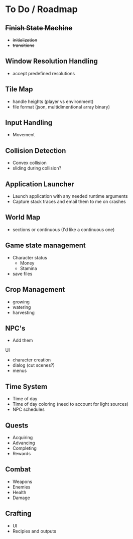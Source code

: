 To Do / Roadmap
===

~~Finish State Machine~~
---
 - ~~initialization~~
 - ~~transitions~~

Window Resolution Handling
---
 - accept predefined resolutions

Tile Map
---
 - handle heights (player vs environment)
 - file format (json, multidimentional array binary)

 Input Handling
---
 - Movement

Collision Detection
---
 - Convex collision
 - sliding during collision?

Application Launcher
---
- Launch application with any needed runtime arguments
- Capture stack traces and email them to me on crashes

World Map
---
 - sections or continuous (I'd like a continuous one)

Game state management
---
 - Character status
   - Money
   - Stamina
 - save files

Crop Management
---
- growing
- watering
- harvesting

NPC's
---
 - Add them

UI
 - character creation
 - dialog (cut scenes?)
 - menus

Time System
---
 - Time of day
 - Time of day coloring (need to account for light sources)
 - NPC schedules

Quests
---
- Acquiring
- Advancing
- Completing
- Rewards

Combat
---
- Weapons
- Enemies
- Health
- Damage

Crafting
---
- UI
- Recipies and outputs
